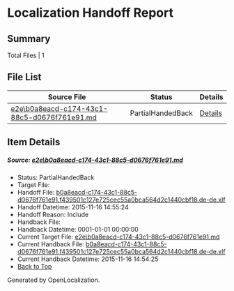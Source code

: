# <a name='report-top'></a> Localization Handoff Report

## Summary
 Total Files | 1

## File List
 Source File | Status | Details 
 ----------- | ------ | ------- 
 [e2e\b0a8eacd-c174-43c1-88c5-d0676f761e91.md](https://github.com/OpenLocalizationTest/oltest/blob/a4f022d47e0aa84b63ebcad8984a312f63cd1520/e2e/b0a8eacd-c174-43c1-88c5-d0676f761e91.md) | PartialHandedBack | [Details](#8983aa64952cd0492c6725b09edbb85a826bbd472)

## Item Details
##### <a name='8983aa64952cd0492c6725b09edbb85a826bbd472'></a> Source: [e2e\b0a8eacd-c174-43c1-88c5-d0676f761e91.md](https://github.com/OpenLocalizationTest/oltest/blob/a4f022d47e0aa84b63ebcad8984a312f63cd1520/e2e/b0a8eacd-c174-43c1-88c5-d0676f761e91.md)
* Status: PartialHandedBack
* Target File: 
* Handoff File: [b0a8eacd-c174-43c1-88c5-d0676f761e91.f439501c127e725cec55a0bca564d2c1440cbf18.de-de.xlf](https://github.com/OpenLocalizationTestOrg/olhandoff/blob/7970848cf8a4f96032b394c8879b2df2e65acf39/ol-handoff/OpenLocalizationTestOrg/oltest.de-de/yanz/b0a8eacd-c174-43c1-88c5-d0676f761e91.f439501c127e725cec55a0bca564d2c1440cbf18.de-de.xlf)
* Handoff Datetime: 2015-11-16 14:55:24
* Handoff Reason: Include
* Handback File: 
* Handback Datetime: 0001-01-01 00:00:00
* Current Target File: [e2e\b0a8eacd-c174-43c1-88c5-d0676f761e91.md](https://github.com/OpenLocalizationTestOrg/oltest.de-de/blob/643b4af094a110895c2d453c707401f6a7a21fb6/e2e/b0a8eacd-c174-43c1-88c5-d0676f761e91.md)
* Current Handback File: [b0a8eacd-c174-43c1-88c5-d0676f761e91.f439501c127e725cec55a0bca564d2c1440cbf18.de-de.xlf](https://github.com/OpenLocalizationTestOrg/olhandback/blob/6faf592afbee70ff0d0c9c3aca16a7585f85a9d4/ol-handback/OpenLocalizationTestOrg/oltest.de-de/yanz/b0a8eacd-c174-43c1-88c5-d0676f761e91.f439501c127e725cec55a0bca564d2c1440cbf18.de-de.xlf)
* Current Handback Datetime: 2015-11-16 14:54:25
* [Back to Top](#report-top)


Generated by OpenLocalization.
